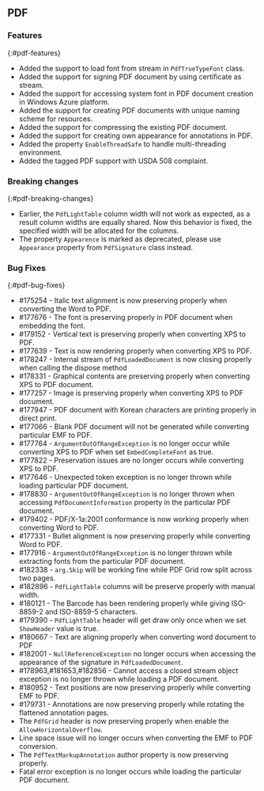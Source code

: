 ## PDF

### Features
{:#pdf-features}

* Added the support to load font from stream in `PdfTrueTypeFont` class.
* Added the support for signing PDF document by using certificate as stream.
* Added the support for accessing system font in PDF document creation in Windows Azure platform.
* Added the support for creating PDF documents with unique naming scheme for resources.
* Added the support for compressing the existing PDF document.
* Added the support for creating own appearance for annotations in PDF.
* Added the property `EnableThreadSafe` to handle multi-threading environment.
* Added the tagged PDF support with USDA 508 complaint.

### Breaking changes
{:#pdf-breaking-changes}
* Earlier, the `PdfLightTable` column width will not work as expected, as a result column widths are equally shared. Now this behavior is fixed, the specified width will be allocated for the columns.
* The property `Appearence` is marked as deprecated, please use `Appearance` property from `PdfSignature` class instead.


### Bug Fixes
{:#pdf-bug-fixes} 

* \#175254 - Italic text alignment is now preserving properly when converting the Word to PDF.
* \#177676 - The font is preserving properly in PDF document when embedding the font.
* \#179152 - Vertical text is preserving properly when converting XPS to PDF.
* \#177639 - Text is now rendering properly when converting XPS to PDF.
* \#178247 - Internal stream of `PdfLoadedDocument` is now closing properly when calling the dispose method
* \#178331 - Graphical contents are preserving properly when converting XPS to PDF document.
* \#177257 - Image is preserving properly when converting XPS to PDF document.
* \#177947 - PDF document with Korean characters are printing properly in direct print.
* \#177066 - Blank PDF document will not be generated while converting particular EMF to PDF.
* \#177764 - `ArgumentOutOfRangeException` is no longer occur while converting XPS to PDF when set `EmbedCompleteFont` as true.
* \#177822 - Preservation issues are no longer occurs while converting XPS to PDF.
* \#177646 - Unexpected token exception is no longer thrown while loading particular PDF document.
* \#178830 - `ArgumentOutOfRangeException` is no longer thrown when accessing `PdfDocumentInformation` property in the particular PDF document.
* \#179402 - PDF/X-1a:2001 conformance is now working properly when converting Word to PDF.
* \#177331 - Bullet alignment is now preserving properly while converting Word to PDF.
* \#177916 - `ArgumentOutOfRangeException` is no longer thrown while extracting fonts from the particular PDF document.
* \#182338 - `arg.Skip` will be working fine while PDF Grid row split across two pages.
* \#182896 - `PdfLightTable` columns will be preserve properly with manual width.
* \#180121 - The Barcode has been rendering  properly while giving ISO-8859-2 and ISO-8859-5 characters.
* \#179390 - `PdfLightTable` header will get draw only once when we set `ShowHeader` value is true.
* \#180667 - Text are aligning properly when converting word document to PDF
* \#182001 - `NullReferenceException` no longer occurs when accessing the appearance of the signature in `PdfLoadedDocument`.
* \#178963,#181653,#182856 - Cannot access a closed stream object exception is no longer thrown while loading a PDF document.
* \#180952 - Text positions are now preserving properly while converting EMF to PDF.
* \#179731 - Annotations are now preserving properly while rotating the flattened annotation pages.
* The `PdfGrid` header is now preserving properly when enable the `AllowHorizontalOverflow`.
* Line space issue will no longer occurs when converting the EMF to PDF conversion.
* The `PdfTextMarkupAnnotation` author property is now preserving properly.
* Fatal error exception is no longer occurs while loading the particular PDF document.

